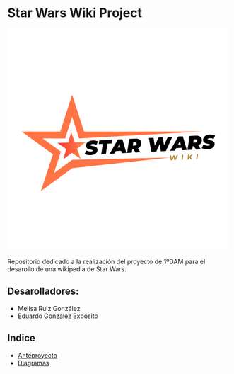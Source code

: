 # Star Wars Wiki Project

<img src="img/logo.png"/>

Repositorio dedicado a la realización del proyecto de 1ºDAM para el desarollo de una wikipedia de Star Wars.

## Desarolladores: 

- Melisa Ruiz González
- Eduardo González Expósito

## Indice

- [Anteproyecto](anteproyecto)
- [Diagramas](diagramas)
